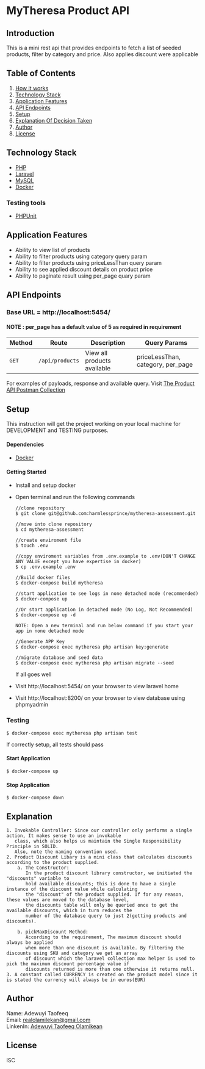 # MyTheresa Product API

## Introduction

This is a mini rest api that provides endpoints to fetch a list of seeded products, filter by category and price. Also applies discount were applicable

## Table of Contents
1. <a href="#how-it-works">How it works</a>
2. <a href="#technology-stack">Technology Stack</a>
3. <a href="#application-features">Application Features</a>
4. <a href="#api-endpoints">API Endpoints</a>
5. <a href="#setup">Setup</a>
6. <a href="#explanation">Explanation Of Decision Taken</a>
7. <a href="#author">Author</a>
8. <a href="#license">License</a>

## Technology Stack
  - [PHP](https://www.php.net)
  - [Laravel](https://laravel.com)
  - [MySQL](https://www.mysql.com)
  - [Docker](https://docs.docker.com/desktop/)
  ### Testing tools
  - [PHPUnit](https://phpunit.de) 

## Application Features
* Ability to view list of products
* Ability to filter products using category query param
* Ability to filter products using priceLessThan query param
* Ability to see applied discount details on product price
* Ability to paginate result using per_page quary param

## API Endpoints
### Base URL = http://localhost:5454/

#### NOTE : per_page has a default value of 5 as required in requirement

Method | Route | Description | Query Params
--- | --- | ---|---
`GET` | `/api/products` | View all products available |  priceLessThan, category, per_page |

For examples of payloads, response and available query. Visit [The Product API Postman Collection](https://documenter.getpostman.com/view/11352884/2s8YzRz3Cc)

## Setup
This instruction will get the project working on your local machine for DEVELOPMENT and TESTING purposes.

  #### Dependencies
  - [Docker](https://docs.docker.com/desktop/)
 
  #### Getting Started
  - Install and setup docker
  - Open terminal and run the following commands
    ```
    //clone repository
    $ git clone git@github.com:harmlessprince/mytheresa-assessment.git
    
    //move into clone repository
    $ cd mytheresa-assessment
    
    //create enviroment file
    $ touch .env
    
    //copy enviroment variables from .env.example to .env(DON'T CHANGE ANY VALUE except you have expertise in docker)
    $ cp .env.example .env
    
    //Build docker files 
    $ docker-compose build mytheresa
    
    //start application to see logs in none detached mode (recommended)
    $ docker-compose up
    
    //Or start application in detached mode (No Log, Not Recommended)
    $ docker-compose up -d
    
    NOTE: Open a new terminal and run below command if you start your app in none detached mode
    
    //Generate APP Key
    $ docker-compose exec mytheresa php artisan key:generate
    
    //migrate database and seed data 
    $ docker-compose exec mytheresa php artisan migrate --seed
    ```
    
    If all goes well 
  - Visit http://localhost:5454/ on your browser to view laravel home
  - Visit http://localhost:8200/ on your browser to view database using phpmyadmin
  

  ### Testing
  ```
  $ docker-compose exec mytheresa php artisan test
  ```
  If correctly setup, all tests should pass
  
  #### Start Application
  
  ```$ docker-compose up```
  
  #### Stop Application
  
  ```$ docker-compose down```
## Explanation
    1. Invokable Controller: Since our controller only performs a single action, It makes sense to use an invokable 
       class, which also helps us maintain the Single Responsibility Principle in SOLID. 
       Also, note the naming convention used.
    2. Product Discount Libary is a mini class that calculates discounts according to the product supplied.
        a. The Constructor: 
           In the product discount library constructor, we initiated the "discounts" variable to 
           hold available discounts; this is done to have a single instance of the discount value while calculating 
           the "discount" of the product supplied. If for any reason, these values are moved to the database level, 
           the discounts table will only be queried once to get the available discounts, which in turn reduces the 
           number of the database query to just 2(getting products and discounts).
           
        b. pickMaxDiscount Method: 
           According to the requirement, The maximum discount should always be applied 
           when more than one discount is available. By filtering the discounts using SKU and category we get an array 
           of discount which the laravel collection max helper is used to pick the maximum discount percentage value if 
           discounts returned is more than one otherwise it returns null.
    3. A constant called CURRENCY is created on the product model since it is stated the currency will always be in euros(EUR) 
        
## Author
 Name: Adewuyi Taofeeq <br>
 Email: realolamilekan@gmail.com <br>
 LinkenIn:  <a href="#license">Adewuyi Taofeeq Olamikean</a> <br>

## License
ISC
